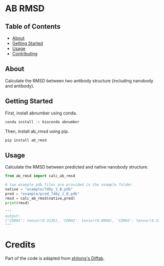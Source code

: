 # AB RMSD

## Table of Contents

- [About](#about)
- [Getting Started](#getting_started)
- [Usage](#usage)
- [Contributing](../CONTRIBUTING.md)

## About <a name = "about"></a>

Calculate the RMSD between two antibody structure (including nanobody and antibody).


## Getting Started <a name = "getting_started"></a>


First, install abnumber using conda.
```bash
conda install -c bioconda abnumber
```
Then, install ab_rmsd using pip.
```bash
pip install ab_rmsd
```


## Usage <a name = "usage"></a>

Calculate the RMSD between predicted and native nanobody structure.
```python
from ab_rmsd import calc_ab_rmsd

# two example pdb files are provided in the example folder.
native = "example/7d6y_1_B.pdb"
pred = "example/pred_7d6y_1_B.pdb"
rmsd = calc_ab_rmsd(native,pred)
print(rmsd)

"""
output:
{'CDRH1': tensor(0.3136), 'CDRH2': tensor(0.0898), 'CDRH3': tensor(4.3704), 'fv-H': tensor(0.6426)}
"""
``` 

# Credits

Part of the code is adapted from [shitong's Diffab](https://github.com/luost26/diffab).
